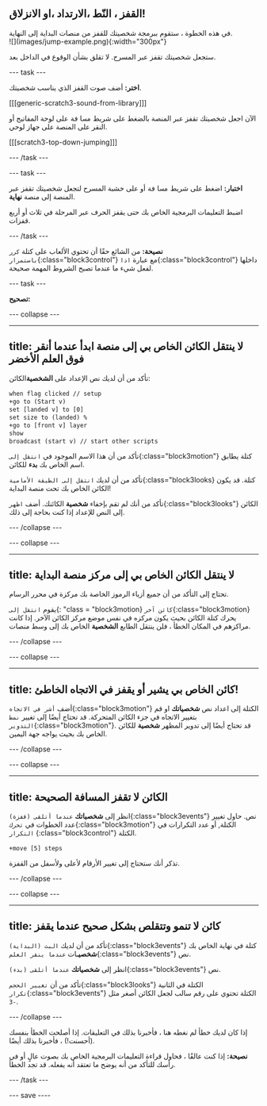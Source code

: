 ## القفز ، النّط ،الارتداد ،او الانزلاق!

<div style="display: flex; flex-wrap: wrap">
<div style="flex-basis: 200px; flex-grow: 1; margin-right: 15px;">
في هذه الخطوة ، ستقوم ببرمجة شخصيتك للقفز من منصات البداية إلى النهاية. 
</div>
<div>
![](images/jump-example.png){:width="300px"}
</div>
</div>

ستجعل شخصيتك تقفز عبر المسرح. لا تقلق بشأن الوقوع في الداخل بعد.

--- task ---

**اختر:** أضف صوت القفز الذي يناسب شخصيتك.

[[[generic-scratch3-sound-from-library]]]

الآن اجعل شخصيتك تقفز عبر المنصة بالضغط على شريط <kbd>مسافة</kbd> على لوحة المفاتيح أو النقر على المنصة على جهاز لوحي.

[[[scratch3-top-down-jumping]]]

--- /task ---

--- task ---

**اختبار:** اضغط على شريط <kbd>مسافة</kbd> أو على خشبة المسرح لتجعل شخصيتك تقفز عبر المنصة إلى منصة **نهاية**.

اضبط التعليمات البرمجية الخاص بك حتى يقفز الحرف عبر المرحلة في ثلاث أو أربع قفزات.

--- /task ---

**نصيحة:** من الشائع حقًا أن تحتوي الألعاب على كتلة `كرر باستمرار`{:class="block3control"} مع عبارة `اذا`{:class="block3control"} داخلها لفعل شيء ما عندما تصبح الشروط المهمة صحيحة.

--- task ---

**تصحيح:**

--- collapse ---

---
title: لا ينتقل الكائن الخاص بي إلى منصة ابدأ عندما أنقر فوق العلم الأخضر
---

تأكد من أن لديك نص الإعداد على **الشخصية**الكائن:


```blocks3
when flag clicked // setup
+go to (Start v)
set [landed v] to [0]
set size to (landed) %
+go to [front v] layer
show
broadcast (start v) // start other scripts
```

تأكد من أن هذا الاسم الموجود في `انتقل إلى`{:class="block3motion"} كتلة يطابق اسم الخاص بك **بدء** للكائن.

تأكد من أن لديك `انتقل إلى الطبقة الأمامية`{:class="block3looks} كتلة. قد يكون الكائن الخاص بك تحت منصة البداية!

تأكد من أنك لم تقم بإخفاء **شخصية** الكائنك. أضف `اظهر`{:class="block3looks"} الكائن إلى النص للإعداد إذا كنت بحاجة إلى ذلك.


--- /collapse ---

--- collapse ---

---
title: لا ينتقل الكائن الخاص بي إلى مركز منصة البداية
---

تحتاج إلى التأكد من أن جميع أزياء الرموز الخاصة بك مركزة في محرر الرسام.

يقوم `انتقل إلى`{: "class = "block3motion} `كائن آخر`{:class="block3motion} يحرك كتلة الكائن بحيث يكون مركزه في نفس موضع مركز الكائن الآخر. إذا كانت مراكزهم في المكان الخطأ ، فلن ينتقل الطابع **الشخصية** الخاص بك إلى وسط منصات.

--- /collapse ---

--- collapse ---

---
title: كائن الخاص بي يشير أو يقفز في الاتجاه الخاطئ!
---

أضف `أشر في الاتجاه`{:class="block3motion"} الكتلة إلى اعداد نص **شخصياتك** او قم بتغيير الاتجاه في جزء الكائن المتحركة. قد تحتاج أيضًا إلى تغيير `نمط التدوير`{:class="block3motion"}. قد تحتاج أيضًا إلى تدوير المظهر **شخصية** للكائن الخاص بك بحيث يواجه جهة اليمين.

--- /collapse ---

--- collapse ---

---
title: الكائن لا تقفز المسافة الصحيحة
---

انظر إلى **شخصياتك** `عندما أتلقى (قفزة)`{:class="block3events"} نص. حاول تغيير عدد الخطوات في `تحرك`{:class="block3motion"} الكتلة, أو عدد التكرارات في `التكرار` {:class="block3control"} الكتلة.

```blocks3
+move [5] steps
```

تذكر أنك ستحتاج إلى تغيير الأرقام لأعلى ولأسفل من القفزة.

--- /collapse ---

--- collapse ---

---
title: كائن لا تنمو وتتقلص بشكل صحيح عندما يقفز
---

تأكد من أن لديك `البث (البداية)`{:class="block3events"} كتلة في نهاية الخاص بك **شخصيـ**ات `عندما ينقر العلم`{:class="block3events"} نص.

انظر إلى **شخصياتك** `عندما أتلقى (بدء)`{:class="block3events"} نص.

تأكد من أن `تغيير الحجم`{:class="block3looks"} الكتلة في الثانية `تكرار`{:class="block3events"} الكتلة تحتوي على رقم سالب لجعل الكائن أصغر مثل `-3`.

--- /collapse ---

إذا كان لديك خطأ لم نغطه هنا ، فأخبرنا بذلك في التعليقات. إذا أصلحت الخطأ بنفسك (أحسنت!) ، فأخبرنا بذلك أيضًا.

**نصيحة:** إذا كنت عالقًا ، فحاول قراءة التعليمات البرمجية الخاص بك بصوت عالٍ أو في رأسك للتأكد من أنه يوضح ما تعتقد أنه يفعله. قد تجد الخطأ.

--- /task ---

--- save ----
